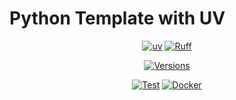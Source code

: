 # Python Template with UV

<div align="center">

[![uv](https://img.shields.io/endpoint?url=https://raw.githubusercontent.com/astral-sh/uv/main/assets/badge/v0.json)](https://github.com/astral-sh/uv)
[![Ruff](https://img.shields.io/endpoint?url=https://raw.githubusercontent.com/astral-sh/ruff/main/assets/badge/v2.json)](https://github.com/astral-sh/ruff)

[![Versions](https://img.shields.io/badge/python-3.10%20|%203.11%20|%203.12%20-green.svg)](https://github.com/atticuszeller/python-uv)

[![Test](https://github.com/atticuszeller/python-uv/actions/workflows/main.yml/badge.svg)](https://github.com//python-uv/actions/workflows/main.yml)
[![Docker](https://github.com/atticus/python-uv/actions/workflows/docker.yml/badge.svg)](https://github.com/atticuszeller/python-uv/actions/workflows/docker.yml)

</div>
